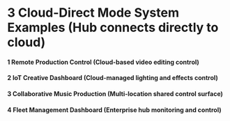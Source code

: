 # 3 Cloud-Direct Mode System Examples (Hub connects directly to cloud)


#### 1 Remote Production Control (Cloud-based video editing control)


#### 2 IoT Creative Dashboard (Cloud-managed lighting and effects control)


#### 3 Collaborative Music Production (Multi-location shared control surface)


#### 4 Fleet Management Dashboard (Enterprise hub monitoring and control)

